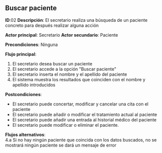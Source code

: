 ## Buscar paciente

**ID**:02  **Descripción**: El secretario realiza una búsqueda de un paciente concreto para después realizar alguna acción

**Actor principal**: Secretario
**Actor secundario**: Paciente


**Precondiciones**: Ninguna

**Flujo principal**:
1. El secretario desea buscar un paciente
2. El secretario accede a la opción "Buscar paciente"
3. El secretario inserta el nombre y el apellido del paciente
4. El sistema muestra los resultados que coinciden con el nombre y apellido introducidos

**Postcondiciones**:
* El secretario puede concertar, modificar y cancelar una cita con el paciente
* El secretario puede añadir o modificar el tratamiento actual al paciente
* El secretario puede añadir una entrada al historial médico del paciente
* El secretario puede modificar o eliminar el paciente.

**Flujos alternativos**:  
4.a Si no hay ningún paciente que coincida con los datos buscados, no se mostrará ningún paciente se dará un mensaje de error
